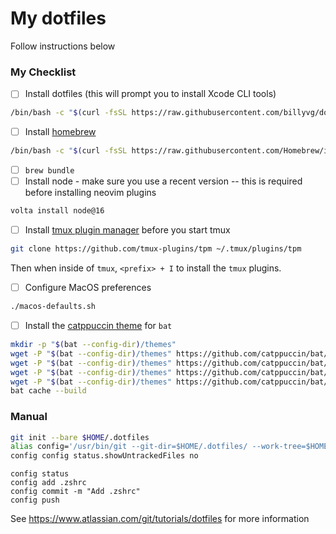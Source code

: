 # My dotfiles

Follow instructions below

### My Checklist

- [ ] Install dotfiles (this will prompt you to install Xcode CLI tools)
```bash
/bin/bash -c "$(curl -fsSL https://raw.githubusercontent.com/billyvg/dotfiles/main/.dotfiles-bootstrap.sh)"
```
- [ ] Install [homebrew](https://brew.sh)
```bash
/bin/bash -c "$(curl -fsSL https://raw.githubusercontent.com/Homebrew/install/HEAD/install.sh)"
```
- [ ] `brew bundle`
- [ ] Install node - make sure you use a recent version -- this is required before installing neovim plugins
```bash
volta install node@16
```
- [ ] Install [tmux plugin manager](https://github.com/tmux-plugins/tpm) before you start tmux
```bash
git clone https://github.com/tmux-plugins/tpm ~/.tmux/plugins/tpm
```
Then when inside of `tmux`, `<prefix> + I` to install the `tmux` plugins.

- [ ] Configure MacOS preferences
```bash
./macos-defaults.sh
```

- [ ] Install the [catppuccin theme](https://github.com/catppuccin/bat) for `bat`
```bash
mkdir -p "$(bat --config-dir)/themes"
wget -P "$(bat --config-dir)/themes" https://github.com/catppuccin/bat/raw/main/themes/Catppuccin%20Latte.tmTheme
wget -P "$(bat --config-dir)/themes" https://github.com/catppuccin/bat/raw/main/themes/Catppuccin%20Frappe.tmTheme
wget -P "$(bat --config-dir)/themes" https://github.com/catppuccin/bat/raw/main/themes/Catppuccin%20Macchiato.tmTheme
wget -P "$(bat --config-dir)/themes" https://github.com/catppuccin/bat/raw/main/themes/Catppuccin%20Mocha.tmTheme
bat cache --build
```

### Manual
```bash
git init --bare $HOME/.dotfiles
alias config='/usr/bin/git --git-dir=$HOME/.dotfiles/ --work-tree=$HOME'
config config status.showUntrackedFiles no
```


```
config status
config add .zshrc
config commit -m "Add .zshrc"
config push
```


See https://www.atlassian.com/git/tutorials/dotfiles for more information
